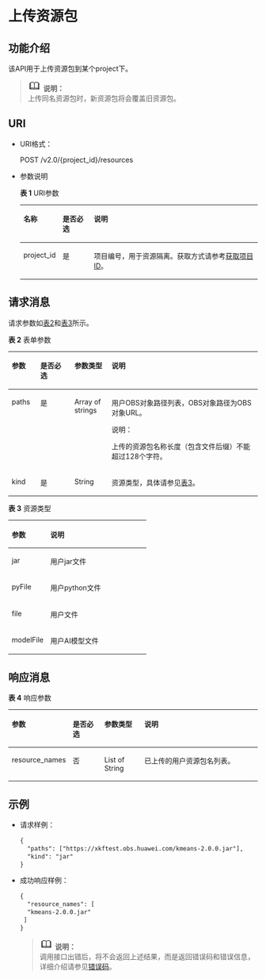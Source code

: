 # 上传资源包<a name="dli_02_0130"></a>

## 功能介绍<a name="zh-cn_topic_0103345069_zh-cn_topic_0102902530_s1f0e4fd3d502405199f36f78e68721aa"></a>

该API用于上传资源包到某个project下。

>![](public_sys-resources/icon-note.gif) **说明：**   
>上传同名资源包时，新资源包将会覆盖旧资源包。  

## URI<a name="zh-cn_topic_0103345069_zh-cn_topic_0102902530_s9e1b8ec5b57c422a942b19835da7d66e"></a>

-   URI格式：

    POST /v2.0/\{project\_id\}/resources

-   参数说明

    **表 1**  URI参数

    <a name="zh-cn_topic_0103345069_zh-cn_topic_0102902530_zh-cn_topic_0069077803_table60779388"></a>
    <table><thead align="left"><tr id="zh-cn_topic_0103345069_zh-cn_topic_0102902530_zh-cn_topic_0069077803_row61411666"><th class="cellrowborder" valign="top" width="16.34%" id="mcps1.2.4.1.1"><p id="zh-cn_topic_0103345069_zh-cn_topic_0102902530_a420a62a594f9410eaea229ffc8037a61"><a name="zh-cn_topic_0103345069_zh-cn_topic_0102902530_a420a62a594f9410eaea229ffc8037a61"></a><a name="zh-cn_topic_0103345069_zh-cn_topic_0102902530_a420a62a594f9410eaea229ffc8037a61"></a>名称</p>
    </th>
    <th class="cellrowborder" valign="top" width="13.16%" id="mcps1.2.4.1.2"><p id="zh-cn_topic_0103345069_zh-cn_topic_0102902530_zh-cn_topic_0069077803_p873025824211"><a name="zh-cn_topic_0103345069_zh-cn_topic_0102902530_zh-cn_topic_0069077803_p873025824211"></a><a name="zh-cn_topic_0103345069_zh-cn_topic_0102902530_zh-cn_topic_0069077803_p873025824211"></a>是否必选</p>
    </th>
    <th class="cellrowborder" valign="top" width="70.5%" id="mcps1.2.4.1.3"><p id="zh-cn_topic_0103345069_zh-cn_topic_0102902530_a692d3cd97b464aed90ba6d841900a4a5"><a name="zh-cn_topic_0103345069_zh-cn_topic_0102902530_a692d3cd97b464aed90ba6d841900a4a5"></a><a name="zh-cn_topic_0103345069_zh-cn_topic_0102902530_a692d3cd97b464aed90ba6d841900a4a5"></a>说明</p>
    </th>
    </tr>
    </thead>
    <tbody><tr id="zh-cn_topic_0103345069_zh-cn_topic_0102902530_zh-cn_topic_0069077803_row48589216"><td class="cellrowborder" valign="top" width="16.34%" headers="mcps1.2.4.1.1 "><p id="zh-cn_topic_0103345069_zh-cn_topic_0102902530_zh-cn_topic_0069077803_p43412436"><a name="zh-cn_topic_0103345069_zh-cn_topic_0102902530_zh-cn_topic_0069077803_p43412436"></a><a name="zh-cn_topic_0103345069_zh-cn_topic_0102902530_zh-cn_topic_0069077803_p43412436"></a>project_id</p>
    </td>
    <td class="cellrowborder" valign="top" width="13.16%" headers="mcps1.2.4.1.2 "><p id="zh-cn_topic_0103345069_zh-cn_topic_0102902530_zh-cn_topic_0069077803_p26746391"><a name="zh-cn_topic_0103345069_zh-cn_topic_0102902530_zh-cn_topic_0069077803_p26746391"></a><a name="zh-cn_topic_0103345069_zh-cn_topic_0102902530_zh-cn_topic_0069077803_p26746391"></a>是</p>
    </td>
    <td class="cellrowborder" valign="top" width="70.5%" headers="mcps1.2.4.1.3 "><p id="p1310472724012"><a name="p1310472724012"></a><a name="p1310472724012"></a>项目编号，用于资源隔离。获取方式请参考<a href="获取项目ID.md">获取项目ID</a>。</p>
    </td>
    </tr>
    </tbody>
    </table>


## 请求消息<a name="zh-cn_topic_0103345069_zh-cn_topic_0102902530_section20458182103"></a>

请求参数如[表2](#zh-cn_topic_0103345069_table15652850161319)和[表3](#zh-cn_topic_0103345069_table399612265336)所示。

**表 2**  表单参数

<a name="zh-cn_topic_0103345069_table15652850161319"></a>
<table><thead align="left"><tr id="zh-cn_topic_0103345069_row14655150181315"><th class="cellrowborder" valign="top" width="11.469360007769252%" id="mcps1.2.5.1.1"><p id="zh-cn_topic_0103345069_p19655165018138"><a name="zh-cn_topic_0103345069_p19655165018138"></a><a name="zh-cn_topic_0103345069_p19655165018138"></a>参数</p>
</th>
<th class="cellrowborder" valign="top" width="13.673885597746915%" id="mcps1.2.5.1.2"><p id="zh-cn_topic_0103345069_p12656115010136"><a name="zh-cn_topic_0103345069_p12656115010136"></a><a name="zh-cn_topic_0103345069_p12656115010136"></a>是否必选</p>
</th>
<th class="cellrowborder" valign="top" width="14.907254540157327%" id="mcps1.2.5.1.3"><p id="zh-cn_topic_0103345069_p76571350131316"><a name="zh-cn_topic_0103345069_p76571350131316"></a><a name="zh-cn_topic_0103345069_p76571350131316"></a>参数类型</p>
</th>
<th class="cellrowborder" valign="top" width="59.94949985432649%" id="mcps1.2.5.1.4"><p id="zh-cn_topic_0103345069_p1165735061311"><a name="zh-cn_topic_0103345069_p1165735061311"></a><a name="zh-cn_topic_0103345069_p1165735061311"></a>说明</p>
</th>
</tr>
</thead>
<tbody><tr id="zh-cn_topic_0103345069_row163311005113"><td class="cellrowborder" valign="top" width="11.469360007769252%" headers="mcps1.2.5.1.1 "><p id="zh-cn_topic_0103345069_p12331150116"><a name="zh-cn_topic_0103345069_p12331150116"></a><a name="zh-cn_topic_0103345069_p12331150116"></a>paths</p>
</td>
<td class="cellrowborder" valign="top" width="13.673885597746915%" headers="mcps1.2.5.1.2 "><p id="zh-cn_topic_0103345069_p53321202013"><a name="zh-cn_topic_0103345069_p53321202013"></a><a name="zh-cn_topic_0103345069_p53321202013"></a>是</p>
</td>
<td class="cellrowborder" valign="top" width="14.907254540157327%" headers="mcps1.2.5.1.3 "><p id="zh-cn_topic_0103345069_p123324013118"><a name="zh-cn_topic_0103345069_p123324013118"></a><a name="zh-cn_topic_0103345069_p123324013118"></a>Array of strings</p>
</td>
<td class="cellrowborder" valign="top" width="59.94949985432649%" headers="mcps1.2.5.1.4 "><p id="p14581930133417"><a name="p14581930133417"></a><a name="p14581930133417"></a>用户OBS对象路径列表，OBS对象路径为OBS对象URL。</p>
<div class="note" id="note1083913410349"><a name="note1083913410349"></a><a name="note1083913410349"></a><span class="notetitle"> 说明： </span><div class="notebody"><p id="p20841134133413"><a name="p20841134133413"></a><a name="p20841134133413"></a>上传的资源包名称长度（包含文件后缀）不能超过128个字符。</p>
</div></div>
</td>
</tr>
<tr id="zh-cn_topic_0103345069_row8188511245"><td class="cellrowborder" valign="top" width="11.469360007769252%" headers="mcps1.2.5.1.1 "><p id="zh-cn_topic_0103345069_p14188710411"><a name="zh-cn_topic_0103345069_p14188710411"></a><a name="zh-cn_topic_0103345069_p14188710411"></a>kind</p>
</td>
<td class="cellrowborder" valign="top" width="13.673885597746915%" headers="mcps1.2.5.1.2 "><p id="zh-cn_topic_0103345069_p171880114414"><a name="zh-cn_topic_0103345069_p171880114414"></a><a name="zh-cn_topic_0103345069_p171880114414"></a>是</p>
</td>
<td class="cellrowborder" valign="top" width="14.907254540157327%" headers="mcps1.2.5.1.3 "><p id="zh-cn_topic_0103345069_p12188811343"><a name="zh-cn_topic_0103345069_p12188811343"></a><a name="zh-cn_topic_0103345069_p12188811343"></a>String</p>
</td>
<td class="cellrowborder" valign="top" width="59.94949985432649%" headers="mcps1.2.5.1.4 "><p id="zh-cn_topic_0103345069_p0188191542"><a name="zh-cn_topic_0103345069_p0188191542"></a><a name="zh-cn_topic_0103345069_p0188191542"></a>资源类型，具体请参见<a href="#zh-cn_topic_0103345069_table399612265336">表3</a>。</p>
</td>
</tr>
</tbody>
</table>

**表 3**  资源类型

<a name="zh-cn_topic_0103345069_table399612265336"></a>
<table><thead align="left"><tr id="zh-cn_topic_0103345069_row7997526203318"><th class="cellrowborder" valign="top" width="28.000000000000004%" id="mcps1.2.3.1.1"><p id="zh-cn_topic_0103345069_p799752614334"><a name="zh-cn_topic_0103345069_p799752614334"></a><a name="zh-cn_topic_0103345069_p799752614334"></a>参数</p>
</th>
<th class="cellrowborder" valign="top" width="72%" id="mcps1.2.3.1.2"><p id="zh-cn_topic_0103345069_p3997142610332"><a name="zh-cn_topic_0103345069_p3997142610332"></a><a name="zh-cn_topic_0103345069_p3997142610332"></a>说明</p>
</th>
</tr>
</thead>
<tbody><tr id="zh-cn_topic_0103345069_row1499782619333"><td class="cellrowborder" valign="top" width="28.000000000000004%" headers="mcps1.2.3.1.1 "><p id="zh-cn_topic_0103345069_p1199718260334"><a name="zh-cn_topic_0103345069_p1199718260334"></a><a name="zh-cn_topic_0103345069_p1199718260334"></a>jar</p>
</td>
<td class="cellrowborder" valign="top" width="72%" headers="mcps1.2.3.1.2 "><p id="zh-cn_topic_0103345069_p6997172615334"><a name="zh-cn_topic_0103345069_p6997172615334"></a><a name="zh-cn_topic_0103345069_p6997172615334"></a>用户jar文件</p>
</td>
</tr>
<tr id="zh-cn_topic_0103345069_row5997132613314"><td class="cellrowborder" valign="top" width="28.000000000000004%" headers="mcps1.2.3.1.1 "><p id="zh-cn_topic_0103345069_p11997326103318"><a name="zh-cn_topic_0103345069_p11997326103318"></a><a name="zh-cn_topic_0103345069_p11997326103318"></a>pyFile</p>
</td>
<td class="cellrowborder" valign="top" width="72%" headers="mcps1.2.3.1.2 "><p id="zh-cn_topic_0103345069_p18997182663319"><a name="zh-cn_topic_0103345069_p18997182663319"></a><a name="zh-cn_topic_0103345069_p18997182663319"></a>用户python文件</p>
</td>
</tr>
<tr id="zh-cn_topic_0103345069_row6571522163414"><td class="cellrowborder" valign="top" width="28.000000000000004%" headers="mcps1.2.3.1.1 "><p id="zh-cn_topic_0103345069_p1577228344"><a name="zh-cn_topic_0103345069_p1577228344"></a><a name="zh-cn_topic_0103345069_p1577228344"></a>file</p>
</td>
<td class="cellrowborder" valign="top" width="72%" headers="mcps1.2.3.1.2 "><p id="zh-cn_topic_0103345069_p257132215341"><a name="zh-cn_topic_0103345069_p257132215341"></a><a name="zh-cn_topic_0103345069_p257132215341"></a>用户文件</p>
</td>
</tr>
<tr id="row763784992115"><td class="cellrowborder" valign="top" width="28.000000000000004%" headers="mcps1.2.3.1.1 "><p id="p6638249152111"><a name="p6638249152111"></a><a name="p6638249152111"></a>modelFile</p>
</td>
<td class="cellrowborder" valign="top" width="72%" headers="mcps1.2.3.1.2 "><p id="p20638154912216"><a name="p20638154912216"></a><a name="p20638154912216"></a>用户AI模型文件</p>
</td>
</tr>
</tbody>
</table>

## 响应消息<a name="zh-cn_topic_0103345069_zh-cn_topic_0102902530_sd1ecb66580054b2ea403be8b2272a2c7"></a>

**表 4**  响应参数

<a name="zh-cn_topic_0103345069_zh-cn_topic_0102902530_zh-cn_topic_0069077927_table56638444"></a>
<table><thead align="left"><tr id="zh-cn_topic_0103345069_zh-cn_topic_0102902530_zh-cn_topic_0069077927_row48911609"><th class="cellrowborder" valign="top" width="21.65%" id="mcps1.2.5.1.1"><p id="zh-cn_topic_0103345069_zh-cn_topic_0102902530_ae076f6b3f1bf463b9cc087fc566253d5"><a name="zh-cn_topic_0103345069_zh-cn_topic_0102902530_ae076f6b3f1bf463b9cc087fc566253d5"></a><a name="zh-cn_topic_0103345069_zh-cn_topic_0102902530_ae076f6b3f1bf463b9cc087fc566253d5"></a>参数</p>
</th>
<th class="cellrowborder" valign="top" width="13.07%" id="mcps1.2.5.1.2"><p id="p11391563328"><a name="p11391563328"></a><a name="p11391563328"></a>是否必选</p>
</th>
<th class="cellrowborder" valign="top" width="16.32%" id="mcps1.2.5.1.3"><p id="zh-cn_topic_0103345069_zh-cn_topic_0102902530_a59685f4525af4d82a623288ff8ccb0f4"><a name="zh-cn_topic_0103345069_zh-cn_topic_0102902530_a59685f4525af4d82a623288ff8ccb0f4"></a><a name="zh-cn_topic_0103345069_zh-cn_topic_0102902530_a59685f4525af4d82a623288ff8ccb0f4"></a>参数类型</p>
</th>
<th class="cellrowborder" valign="top" width="48.96%" id="mcps1.2.5.1.4"><p id="zh-cn_topic_0103345069_zh-cn_topic_0102902530_zh-cn_topic_0069077927_p632718127368"><a name="zh-cn_topic_0103345069_zh-cn_topic_0102902530_zh-cn_topic_0069077927_p632718127368"></a><a name="zh-cn_topic_0103345069_zh-cn_topic_0102902530_zh-cn_topic_0069077927_p632718127368"></a>说明</p>
</th>
</tr>
</thead>
<tbody><tr id="zh-cn_topic_0103345069_zh-cn_topic_0102902530_row1458133461718"><td class="cellrowborder" valign="top" width="21.65%" headers="mcps1.2.5.1.1 "><p id="zh-cn_topic_0103345069_zh-cn_topic_0102902530_p5951203216223"><a name="zh-cn_topic_0103345069_zh-cn_topic_0102902530_p5951203216223"></a><a name="zh-cn_topic_0103345069_zh-cn_topic_0102902530_p5951203216223"></a>resource_names</p>
</td>
<td class="cellrowborder" valign="top" width="13.07%" headers="mcps1.2.5.1.2 "><p id="p1539210643213"><a name="p1539210643213"></a><a name="p1539210643213"></a>否</p>
</td>
<td class="cellrowborder" valign="top" width="16.32%" headers="mcps1.2.5.1.3 "><p id="zh-cn_topic_0103345069_zh-cn_topic_0102902530_p395113217222"><a name="zh-cn_topic_0103345069_zh-cn_topic_0102902530_p395113217222"></a><a name="zh-cn_topic_0103345069_zh-cn_topic_0102902530_p395113217222"></a>List of String</p>
</td>
<td class="cellrowborder" valign="top" width="48.96%" headers="mcps1.2.5.1.4 "><p id="zh-cn_topic_0103345069_zh-cn_topic_0102902530_p19527326229"><a name="zh-cn_topic_0103345069_zh-cn_topic_0102902530_p19527326229"></a><a name="zh-cn_topic_0103345069_zh-cn_topic_0102902530_p19527326229"></a>已上传的用户资源包名列表。</p>
</td>
</tr>
</tbody>
</table>

## 示例<a name="zh-cn_topic_0103345069_zh-cn_topic_0102902530_section17446171164041"></a>

-   请求样例：

    ```
    {
      "paths": ["https://xkftest.obs.huawei.com/kmeans-2.0.0.jar"],
      "kind": "jar"
    }
    ```

-   成功响应样例：

    ```
    {
      "resource_names": [
      "kmeans-2.0.0.jar"
     ]
    }
    ```

    >![](public_sys-resources/icon-note.gif) **说明：**   
    >调用接口出错后，将不会返回上述结果，而是返回错误码和错误信息，详细介绍请参见[错误码](错误码.md)。  


